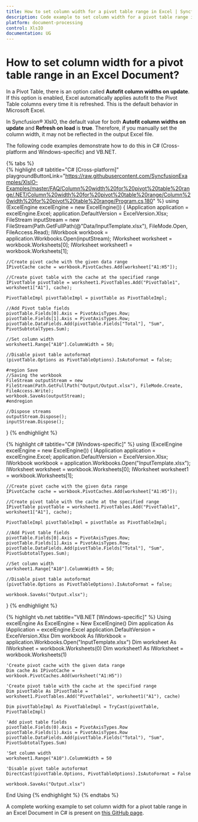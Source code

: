 ```yaml
---
title: How to set column width for a pivot table range in Excel | Syncfusion
description: Code example to set column width for a pivot table range in an Excel Document using Syncfusion .NET Excel library (XlsIO).
platform: document-processing
control: XlsIO
documentation: UG
---
```


# How to set column width for a pivot table range in an Excel Document?

In a Pivot Table, there is an option called **Autofit column widths on update**. If this option is enabled, Excel automatically applies autofit to the Pivot Table columns every time it is refreshed. This is the default behavior in Microsoft Excel.

In Syncfusion&reg; XlsIO, the default value for both **Autofit column widths on update** and **Refresh on load** is **true**. Therefore, if you manually set the column width, it may not be reflected in the output Excel file.

The following code examples demonstrate how to do this in C# (Cross-platform and Windows-specific) and VB.NET.

{% tabs %}   
{% highlight c# tabtitle="C# [Cross-platform]" playgroundButtonLink="https://raw.githubusercontent.com/SyncfusionExamples/XlsIO-Examples/master/FAQ/Column%20width%20for%20pivot%20table%20range/.NET/Column%20width%20for%20pivot%20table%20range/Column%20width%20for%20pivot%20table%20range/Program.cs,180" %}
using (ExcelEngine excelEngine = new ExcelEngine())
{
    IApplication application = excelEngine.Excel;
    application.DefaultVersion = ExcelVersion.Xlsx;
    FileStream inputStream = new FileStream(Path.GetFullPath(@"Data/InputTemplate.xlsx"), FileMode.Open, FileAccess.Read);
    IWorkbook workbook = application.Workbooks.Open(inputStream);
    IWorksheet worksheet = workbook.Worksheets[0];
    IWorksheet worksheet1 = workbook.Worksheets[1];

    //Create pivot cache with the given data range
    IPivotCache cache = workbook.PivotCaches.Add(worksheet["A1:H5"]);

    //Create pivot table with the cache at the specified range
    IPivotTable pivotTable = worksheet1.PivotTables.Add("PivotTable1", worksheet1["A1"], cache);

    PivotTableImpl pivotTableImpl = pivotTable as PivotTableImpl;

    //Add Pivot table fields 
    pivotTable.Fields[0].Axis = PivotAxisTypes.Row;
    pivotTable.Fields[1].Axis = PivotAxisTypes.Row;
    pivotTable.DataFields.Add(pivotTable.Fields["Total"], "Sum", PivotSubtotalTypes.Sum);

    //Set column width
    worksheet1.Range["A10"].ColumnWidth = 50;

    //Disable pivot table autoformat    
    (pivotTable.Options as PivotTableOptions).IsAutoFormat = false;

    #region Save
    //Saving the workbook
    FileStream outputStream = new FileStream(Path.GetFullPath("Output/Output.xlsx"), FileMode.Create, FileAccess.Write);
    workbook.SaveAs(outputStream);
    #endregion

    //Dispose streams
    outputStream.Dispose();
    inputStream.Dispose();
}
{% endhighlight %}

{% highlight c# tabtitle="C# [Windows-specific]" %} 
using (ExcelEngine excelEngine = new ExcelEngine())
{
    IApplication application = excelEngine.Excel;
    application.DefaultVersion = ExcelVersion.Xlsx;
    IWorkbook workbook = application.Workbooks.Open("InputTemplate.xlsx");
    IWorksheet worksheet = workbook.Worksheets[0];
    IWorksheet worksheet1 = workbook.Worksheets[1];

    //Create pivot cache with the given data range
    IPivotCache cache = workbook.PivotCaches.Add(worksheet["A1:H5"]);

    //Create pivot table with the cache at the specified range
    IPivotTable pivotTable = worksheet1.PivotTables.Add("PivotTable1", worksheet1["A1"], cache);

    PivotTableImpl pivotTableImpl = pivotTable as PivotTableImpl;

    //Add Pivot table fields 
    pivotTable.Fields[0].Axis = PivotAxisTypes.Row;
    pivotTable.Fields[1].Axis = PivotAxisTypes.Row;
    pivotTable.DataFields.Add(pivotTable.Fields["Total"], "Sum", PivotSubtotalTypes.Sum);

    //Set column width
    worksheet1.Range["A10"].ColumnWidth = 50;

    //Disable pivot table autoformat 
    (pivotTable.Options as PivotTableOptions).IsAutoFormat = false;

    workbook.SaveAs("Output.xlsx");
}
{% endhighlight %}

{% highlight vb.net tabtitle="VB.NET [Windows-specific]" %}
Using excelEngine As ExcelEngine = New ExcelEngine()
    Dim application As IApplication = excelEngine.Excel
    application.DefaultVersion = ExcelVersion.Xlsx
    Dim workbook As IWorkbook = application.Workbooks.Open("InputTemplate.xlsx")
    Dim worksheet As IWorksheet = workbook.Worksheets(0)
    Dim worksheet1 As IWorksheet = workbook.Worksheets(1)

    'Create pivot cache with the given data range
    Dim cache As IPivotCache = workbook.PivotCaches.Add(worksheet("A1:H5"))

    'Create pivot table with the cache at the specified range
    Dim pivotTable As IPivotTable = worksheet1.PivotTables.Add("PivotTable1", worksheet1("A1"), cache)

    Dim pivotTableImpl As PivotTableImpl = TryCast(pivotTable, PivotTableImpl)

    'Add pivot table fields
    pivotTable.Fields(0).Axis = PivotAxisTypes.Row
    pivotTable.Fields(1).Axis = PivotAxisTypes.Row
    pivotTable.DataFields.Add(pivotTable.Fields("Total"), "Sum", PivotSubtotalTypes.Sum)

    'Set column width
    worksheet1.Range("A10").ColumnWidth = 50

    'Disable pivot table autoformat 
    DirectCast(pivotTable.Options, PivotTableOptions).IsAutoFormat = False

    workbook.SaveAs("Output.xlsx")
End Using
{% endhighlight %}
{% endtabs %}

A complete working example to set column width for a pivot table range in an Excel Document in C# is present on [this GitHub page](https://github.com/SyncfusionExamples/XlsIO-Examples/tree/master/FAQ/Column%20width%20for%20pivot%20table%20range/.NET/Column%20width%20for%20pivot%20table%20range).